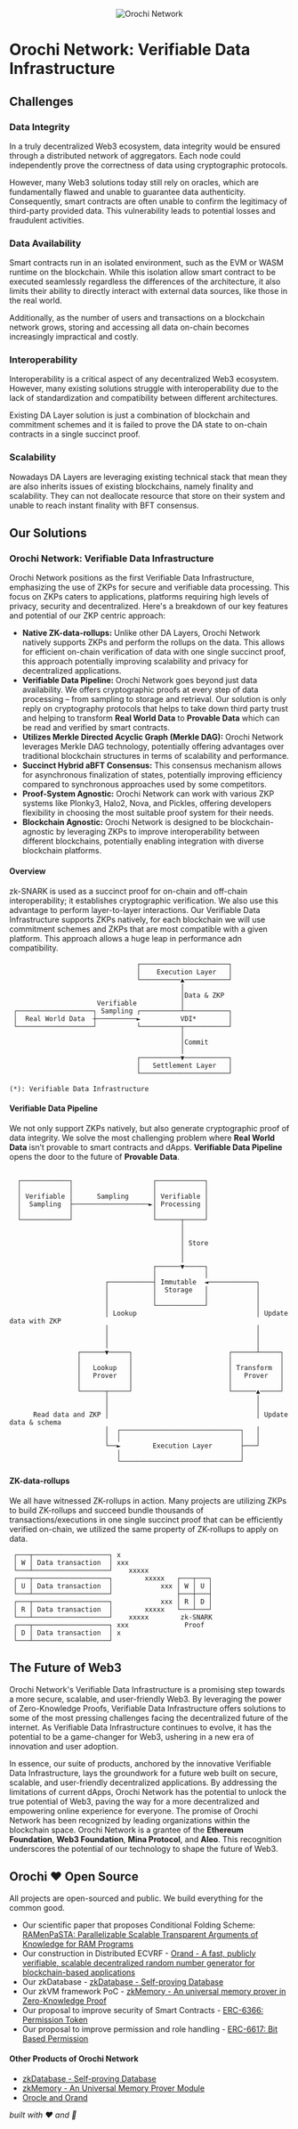 <p align="center">
    <img src="../assets/orochi-network.png" alt="Orochi Network">
</p>

# Orochi Network: Verifiable Data Infrastructure

## Challenges

### Data Integrity

In a truly decentralized Web3 ecosystem, data integrity would be ensured through a distributed network of aggregators. Each node could independently prove the correctness of data using cryptographic protocols.

However, many Web3 solutions today still rely on oracles, which are fundamentally flawed and unable to guarantee data authenticity. Consequently, smart contracts are often unable to confirm the legitimacy of third-party provided data. This vulnerability leads to potential losses and fraudulent activities.

### Data Availability

Smart contracts run in an isolated environment, such as the EVM or WASM runtime on the blockchain. While this isolation allow smart contract to be executed seamlessly regardless the differences of the architecture, it also limits their ability to directly interact with external data sources, like those in the real world.

Additionally, as the number of users and transactions on a blockchain network grows, storing and accessing all data on-chain becomes increasingly impractical and costly.

### Interoperability

Interoperability is a critical aspect of any decentralized Web3 ecosystem. However, many existing solutions struggle with interoperability due to the lack of standardization and compatibility between different architectures.

Existing DA Layer solution is just a combination of blockchain and commitment schemes and it is failed to prove the DA state to on-chain contracts in a single succinct proof.

### Scalability

Nowadays DA Layers are leveraging existing technical stack that mean they are also inherits issues of existing blockchains, namely finality and scalability. They can not deallocate resource that store on their system and unable to reach instant finality with BFT consensus.

## Our Solutions

### Orochi Network: Verifiable Data Infrastructure

Orochi Network positions as the first Verifiable Data Infrastructure, emphasizing the use of ZKPs for secure and verifiable data processing. This focus on ZKPs caters to applications, platforms requiring high levels of privacy, security and decentralized. Here's a breakdown of our key features and potential of our ZKP centric approach:

- **Native ZK-data-rollups:** Unlike other DA Layers, Orochi Network natively supports ZKPs and perform the rollups on the data. This allows for efficient on-chain verification of data with one single succinct proof, this approach potentially improving scalability and privacy for decentralized applications.
- **Verifiable Data Pipeline:** Orochi Network goes beyond just data availability. We offers cryptographic proofs at every step of data processing – from sampling to storage and retrieval. Our solution is only reply on cryptography protocols that helps to take down third party trust and helping to transform **Real World Data** to **Provable Data** which can be read and verified by smart contracts.
- **Utilizes Merkle Directed Acyclic Graph (Merkle DAG):** Orochi Network leverages Merkle DAG technology, potentially offering advantages over traditional blockchain structures in terms of scalability and performance.
- **Succinct Hybrid aBFT Consensus:** This consensus mechanism allows for asynchronous finalization of states, potentially improving efficiency compared to synchronous approaches used by some competitors.
- **Proof-System Agnostic:** Orochi Network can work with various ZKP systems like Plonky3, Halo2, Nova, and Pickles, offering developers flexibility in choosing the most suitable proof system for their needs.
- **Blockchain Agnostic:** Orochi Network is designed to be blockchain-agnostic by leveraging ZKPs to improve interoperability between different blockchains, potentially enabling integration with diverse blockchain platforms.

#### Overview

zk-SNARK is used as a succinct proof for on-chain and off-chain interoperability; it establishes cryptographic verification. We also use this advantage to perform layer-to-layer interactions. Our Verifiable Data Infrastructure supports ZKPs natively, for each blockchain we will use commitment schemes and ZKPs that are most compatible with a given platform. This approach allows a huge leap in performance adn compatibility.

```
                                ┌──────────────────────┐
                                │    Execution Layer   │
                                └──────────▲───────────┘
                                           │
                                           │Data & ZKP
                      Verifiable           │
 ┌───────────────────┐ Sampling ┌──────────┴───────────┐
 │  Real World Data  ┼──────────►          VDI*        │
 └───────────────────┘          └──────────┬───────────┘
                                           │
                                           │Commit
                                           │
                                ┌──────────▼───────────┐
                                │   Settlement Layer   │
                                └──────────────────────┘

(*): Verifiable Data Infrastructure
```

#### Verifiable Data Pipeline

We not only support ZKPs natively, but also generate cryptographic proof of data integrity. We solve the most challenging problem where **Real World Data** isn’t provable to smart contracts and dApps. **Verifiable Data Pipeline** opens the door to the future of **Provable Data**.

```

  ┌────────────┐                    ┌────────────┐
  │            │                    │            │
  │ Verifiable │      Sampling      │ Verifiable │
  │  Sampling  ├───────────────────►│ Processing │
  │            │                    │            │
  └────────────┘                    └──────┬─────┘
                                           │
                                           │
                                           │ Store
                                           │
                                           │
                                    ┌──────▼─────┐
                                    │            │
                        ┌───────────┤ Immutable  ◄────────────┐
                        │           │  Storage   │            │
                        │           │            │            │
                        │           └────────────┘            │
                        │ Lookup                              │ Update data with ZKP
                        │                                     │
                        │                                     │
                        │                                     │
                 ┌──────▼─────┐                        ┌──────┴─────┐
                 │            │                        │            │
                 │   Lookup   │                        │ Transform  │
                 │   Prover   │                        │   Prover   │
                 │            │                        │            │
                 └──────┬─────┘                        └──────▲─────┘
                        │                                     │
                        │                                     │
      Read data and ZKP │                                     │ Update data & schema
                        │  ┌──────────────────────────────┐   │
                        │  │                              │   │
                        └──►        Execution Layer       ├───┘
                           │                              │
                           └──────────────────────────────┘
```

#### ZK-data-rollups

We all have witnessed ZK-rollups in action. Many projects are utilizing ZKPs to build ZK-rollups and succeed bundle thousands of transactions/executions in one single succinct proof that can be efficiently verified on-chain, we utilized the same property of ZK-rollups to apply on data.

```
 ┌───┬───────────────────┐ x
 │ W │ Data transaction  │ xxx
 └───┴───────────────────┘    xxxxx
 ┌───┬───────────────────┐        xxxxx   ┌───┬───┐
 │ U │ Data transaction  │            xxx │ W │ U │
 └───┴───────────────────┘                ├───┼───┤
 ┌───┬───────────────────┐            xxx │ R │ D │
 │ R │ Data transaction  │        xxxxx   └───┴───┘
 └───┴───────────────────┘    xxxxx        zk-SNARK
 ┌───┬───────────────────┐ xxx              Proof
 │ D │ Data transaction  │ x
 └───┴───────────────────┘

```

## The Future of Web3

Orochi Network's Verifiable Data Infrastructure is a promising step towards a more secure, scalable, and user-friendly Web3. By leveraging the power of Zero-Knowledge Proofs, Verifiable Data Infrastructure offers solutions to some of the most pressing challenges facing the decentralized future of the internet. As Verifiable Data Infrastructure continues to evolve, it has the potential to be a game-changer for Web3, ushering in a new era of innovation and user adoption.

In essence, our suite of products, anchored by the innovative Verifiable Data Infrastructure, lays the groundwork for a future web built on secure, scalable, and user-friendly decentralized applications. By addressing the limitations of current dApps, Orochi Network has the potential to unlock the true potential of Web3, paving the way for a more decentralized and empowering online experience for everyone. The promise of Orochi Network has been recognized by leading organizations within the blockchain space. Orochi Network is a grantee of the **Ethereum Foundation**, **Web3 Foundation**, **Mina Protocol**, and **Aleo**. This recognition underscores the potential of our technology to shape the future of Web3.

## Orochi ❤️ Open Source

All projects are open-sourced and public. We build everything for the common good.

- Our scientific paper that proposes Conditional Folding Scheme: [RAMenPaSTA: Parallelizable Scalable Transparent Arguments of Knowledge for RAM Programs](https://eprint.iacr.org/2024/336)
- Our construction in Distributed ECVRF - [Orand - A fast, publicly verifiable, scalable decentralized random number generator for blockchain-based applications](https://docsend.com/view/5y7rc5cww2juudzn)
- Our zkDatabase - [zkDatabase - Self-proving Database](https://github.com/orochi-network/zkDatabase)
- Our zkVM framework PoC - [zkMemory - An universal memory prover in Zero-Knowledge Proof](https://github.com/orochi-network/orochimaru/tree/main/zkmemory)
- Our proposal to improve security of Smart Contracts - [ERC-6366: Permission Token](https://eips.ethereum.org/EIPS/eip-6366)
- Our proposal to improve permission and role handling - [ERC-6617: Bit Based Permission](https://eips.ethereum.org/EIPS/eip-6617)

#### Other Products of Orochi Network

- [zkDatabase - Self-proving Database](../zkdatabase/chapter.md)
- [zkMemory - An Universal Memory Prover Module](../zk-memory/chapter.md)
- [Orocle and Orand](./orand-orocle.md)

_built with ❤️ and 🦀_
